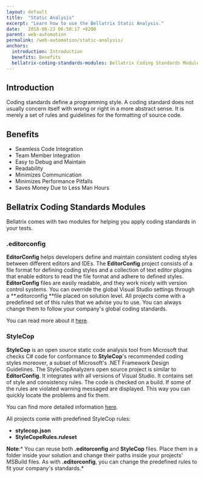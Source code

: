 ```yaml
---
layout: default
title:  "Static Analysis"
excerpt: "Learn how to use the Bellatrix Static Analysis."
date:   2018-06-23 06:50:17 +0200
parent: web-automation
permalink: /web-automation/static-analysis/
anchors:
  introduction: Introduction
  benefits: Benefits
  bellatrix-coding-standards-modules: Bellatrix Coding Standards Modules
---
```

Introduction
------------
Coding standards define a programming style. A coding standard does not usually concern itself with wrong or right in a more abstract sense. It is merely a set of rules and guidelines for the formatting of source code.

Benefits
--------
- Seamless Code Integration
- Team Member Integration
- Easy to Debug and Maintain
- Readability
- Minimizes Communication
- Minimizes Performance Pitfalls
- Saves Money Due to Less Man Hours

Bellatrix Coding Standards Modules
----------------------------------

Bellatrix comes with two modules for helping you apply coding standards in your tests.

### .editorconfig  ###

**EditorConfig** helps developers define and maintain consistent coding styles between different editors and IDEs. The **EditorConfig** project consists of a file format for defining coding styles and a collection of text editor plugins that enable editors to read the file format and adhere to defined styles. 
**EditorConfig** files are easily readable, and they work nicely with version control systems.
You can override the global Visual Studio settings through a **.editorconfig **file placed on solution level.
All projects come with a predefined set of this rules that we advise you to use. You can always change them to follow your company's global coding standards.

You can read more about it [here](https://automatetheplanet.com/coding-styles-editorconfig/).

### StyleCop ###

**StyleCop** is an open source static code analysis tool from Microsoft that checks C# code for conformance to **StyleCop**'s recommended coding styles moreover, a subset of Microsoft's .NET Framework Design Guidelines.
The StyleCopAnalyzers open source project is similar to **EditorConfig**. It integrates with all versions of Visual Studio. It contains set of style and consistency rules. The code is checked on a build. If some of the rules are violated warning messaged are displayed. This way you can quickly locate the problems and fix them.

You can find more detailed information [here](https://automatetheplanet.com/style-consistency-rules-stylecop/).

All projects come with predefined StyleCop rules:
- **stylecop.json**
- **StyleCopeRules.ruleset**

**Note**:* You can reuse both **.editorconfig** and **StyleCop** files. Place them in a folder inside your solution and change their paths inside your projects' MSBuild files. As with **.editorconfig**, you can change the predefined rules to fit your company's standards.*